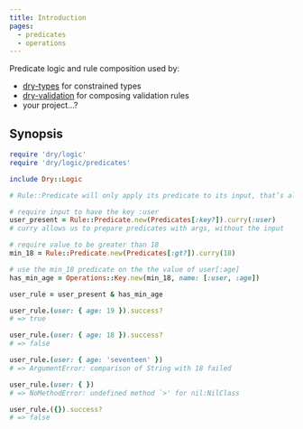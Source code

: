 ```yaml
---
title: Introduction
pages:
  - predicates
  - operations
---
```


Predicate logic and rule composition used by:

* [dry-types](https://github.com/dry-rb/dry-types) for constrained types
* [dry-validation](https://github.com/dry-rb/dry-validation) for composing validation rules
* your project...?

## Synopsis

``` ruby
require 'dry/logic'
require 'dry/logic/predicates'

include Dry::Logic

# Rule::Predicate will only apply its predicate to its input, that’s all

# require input to have the key :user
user_present = Rule::Predicate.new(Predicates[:key?]).curry(:user)
# curry allows us to prepare predicates with args, without the input

# require value to be greater than 18
min_18 = Rule::Predicate.new(Predicates[:gt?]).curry(18)

# use the min_18 predicate on the the value of user[:age]
has_min_age = Operations::Key.new(min_18, name: [:user, :age])

user_rule = user_present & has_min_age

user_rule.(user: { age: 19 }).success?
# => true

user_rule.(user: { age: 18 }).success?
# => false

user_rule.(user: { age: 'seventeen' })
# => ArgumentError: comparison of String with 18 failed

user_rule.(user: { })
# => NoMethodError: undefined method `>' for nil:NilClass

user_rule.({}).success?
# => false
```
